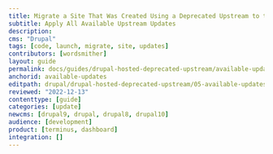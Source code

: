 ```yaml
---
title: Migrate a Site That Was Created Using a Deprecated Upstream to the Latest Version of Drupal
subtitle: Apply All Available Upstream Updates
description: 
cms: "Drupal"
tags: [code, launch, migrate, site, updates]
contributors: [wordsmither]
layout: guide
permalink: docs/guides/drupal-hosted-deprecated-upstream/available-updates
anchorid: available-updates
editpath: drupal/drupal-hosted-deprecated-upstream/05-available-updates.md
reviewed: "2022-12-13"
contenttype: [guide]
categories: [update]
newcms: [drupal9, drupal, drupal8, drupal10]
audience: [development]
product: [terminus, dashboard]
integration: []
---
```


<Partial file="drupal-apply-upstream-updates-drupal-recommended.md" />
